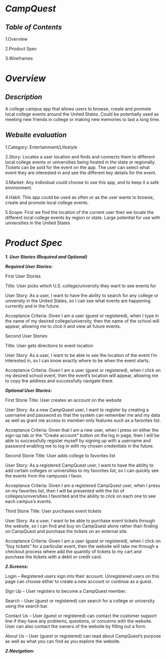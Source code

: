 # ***CampQuest***

## ***Table of Contents***

1.Overview

2.Product Spec

3.Wireframes 

# ***Overview***

## ***Description***
A college campus app that allows users to browse, create and promote local college events around the United States. Could be potentially used as meeting new friends in college or making new memories to last a long time.


## ***Website evaluation***

1.Category: Entertainment/Lifestyle 

2.Story: Locates a user location and finds and connects them to different local college events or universities being hosted in the state or regionally. Tickets can be sold for the event on the app. The user can select what event they are interested in and see the different key details for the event. 

3.Market: Any individual could choose to use this app, and to keep it a safe environment. 

4.Habit: This app could be used as often or as the user wants to browse, create and promote local college events. 

5.Scope: First we find the location of the current user then we locate the different local college events by region or state. Large potential for use with universities in the United States

# ***Product Spec***

***1. User Stories (Required and Optional)***

***Required User Stories:***


First User Stories

Title: User picks which U.S. college/university they want to see events for 

User Story: As a user, I want to have the ability to search for any college or university in the United States, so I can see what events are happening currently and in the future. 

Acceptance Criteria: Given I am a user (guest or registered), when I type in the name of my desired college/university, then the name of the school will appear, allowing me to click it and view all future events. 

Second User Stories

Title: User gets directions to event location 

User Story: As a user, I want to be able to see the location of the event I’m interested in, so I can know exactly where to be when the event starts. 

Acceptance Criteria: Given I am a user (guest or registered), when I click on my desired school event, then the event’s location will appear, allowing me to copy the address and successfully navigate there. 


***Optional User Stories:***
 
 
 First Storie
Title: User creates an account on the website 

User Story: As a new CampQuest user, I want to register by creating a username and password so that the system can remember me and my data as well as grant me access to member-only features such as a favorites list. 

Acceptance Criteria: Given that I am a new user, when I press on either the sign-up tab or the “Create account” button on the log in page, then I will be able to successfully register myself by signing up with a username and password enabling me to log in with my chosen credentials in the future. 

Second Storie
 Title: User adds college to favorites list 

User Story: As a registered CampQuest user, I want to have the ability to add certain colleges or universities to my favorites list, so I can quickly see the events from the campuses I favor. 

 Acceptance Criteria: Given I am a registered CampQuest user, when I press on my favorites list, then I will be presented with the list of colleges/universities I favorited and the ability to click on each one to see each campus’s events. 

Third Storie
 Title: User purchases event tickets 

User Story: As a user, I want to be able to purchase event tickets through the website, so I can find and buy on CampQuest alone rather than finding on CampQuest and purchase the tickets on an external site. 

 Acceptance Criteria: Given I am a user (guest or registered), when I click on “buy tickets” for a particular event, then the website will take me through a checkout process where add the quantity of tickets to my cart and purchase the tickets with a debit or credit card.  



***2.Screens:***

Login – Registered users sign into their account. Unregistered users on this page can choose either to create a new account or continue as a guest. 

Sign Up – User registers to become a CampQuest member. 

Search – User (guest or registered) can search for a college or university using the search bar. 

Contact Us – User (guest or registered) can contact the customer support line if they have any problems, questions, or concerns with the website. User can also contact the owners of the website by filling out a form. 

About Us – User (guest or registered) can read about CampQuest’s purpose as well as what you can find as you explore the website. 


***2.Navigation:***


